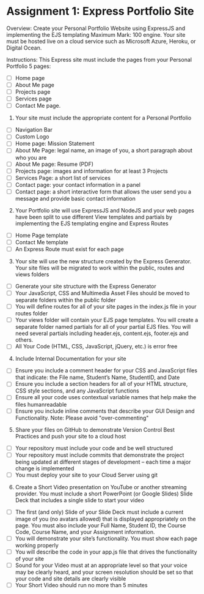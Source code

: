 # Assignment 1: Express Portfolio Site

Overview: Create your Personal Portfolio Website using ExpressJS and implementing the EJS templating
Maximum Mark: 100 engine. Your site must be hosted live on a cloud service such as Microsoft Azure, Heroku, or Digital Ocean.

Instructions:
This Express site must include the pages from your Personal Portfolio 5 pages:
- [ ] Home page
- [ ] About Me page
- [ ] Projects page
- [ ] Services page
- [ ] Contact Me page.

1. Your site must include the appropriate content for a Personal Portfolio
- [ ] Navigation Bar
- [ ] Custom Logo
- [ ] Home page: Mission Statement
- [ ] About Me Page: legal name, an image of you, a short paragraph about who you are
- [ ] About Me page: Resume (PDF)
- [ ] Projects page: images and information for at least 3 Projects
- [ ] Services Page: a short list of services
- [ ] Contact page: your contact information in a panel
- [ ] Contact page: a short interactive form that allows the user send you a message and provide basic contact information 

2. Your Portfolio site will use ExpressJS and NodeJS and your web pages have been split to use different View templates and partials by implementing the EJS templating engine and Express Routes
- [ ] Home Page template
- [ ] Contact Me template
- [ ] An Express Route must exist for each page

3. Your site will use the new structure created by the Express Generator. Your site files will be migrated to work within the public, routes and views folders
- [ ] Generate your site structure with the Express Generator
- [ ] Your JavaScript, CSS and Multimedia Asset Files should be moved to separate folders within the public folder
- [ ] You will define routes for all of your site pages in the index.js file in your routes folder
- [ ] Your views folder will contain your EJS page templates. You will create a separate folder named partials for all of your partial EJS files. You will need several partials including header.ejs, content.ejs, footer.ejs and others.
- [ ] All Your Code (HTML, CSS, JavaScript, jQuery, etc.) is error free

4. Include Internal Documentation for your site
- [ ] Ensure you include a comment header for your CSS and JavaScript files that indicate: the File name, Student’s Name, StudentID, and Date
- [ ] Ensure you include a section headers for all of your HTML structure, CSS style sections, and any JavaScript functions
- [ ] Ensure all your code uses contextual variable names that help make the files humanreadable
- [ ] Ensure you include inline comments that describe your GUI Design and Functionality. Note: Please avoid "over-commenting"

5. Share your files on GitHub to demonstrate Version Control Best Practices and push your site to a cloud host
- [ ] Your repository must include your code and be well structured
- [ ] Your repository must include commits that demonstrate the project being updated at
different stages of development – each time a major change is implemented
- [ ] You must deploy your site to your Cloud Server using git

6. Create a Short Video presentation on YouTube or another streaming provider. You must include a short PowerPoint (or Google Slides) Slide Deck that includes a single slide to start your video
- [ ] The first (and only) Slide of your Slide Deck must include a current image of you (no avatars allowed) that is displayed appropriately on the page. You must also include your Full Name, Student ID, the Course Code, Course Name, and your Assignment information.
- [ ] You will demonstrate your site’s functionality. You must show each page working properly
- [ ] You will describe the code in your app.js file that drives the functionality of your site
- [ ] Sound for your Video must at an appropriate level so that your voice may be clearly heard, and your screen resolution should be set so that your code and site details are clearly visible
- [ ] Your Short Video should run no more than 5 minutes
